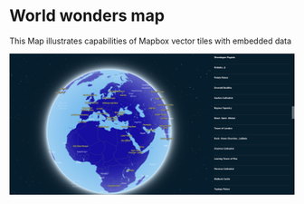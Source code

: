 # World wonders map

This Map illustrates capabilities of Mapbox vector tiles with embedded data

![World wonders screen](https://github.com/solmyrius/wonders/blob/master/screen.png?raw=true)
